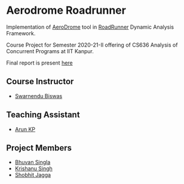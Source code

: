 # Aerodrome Roadrunner

Implementation of [AeroDrome](https://dl.acm.org/doi/10.1145/3373376.3378475) tool in [RoadRunner](https://dl.acm.org/doi/10.1145/1806672.1806674) Dynamic Analysis Framework. 

Course Project for Semester 2020-21-II offering of CS636 Analysis of Concurrent Programs at IIT Kanpur.

Final report is present [here](report.pdf)

## Course Instructor
- [Swarnendu Biswas](https://www.cse.iitk.ac.in/users/swarnendu/)

## Teaching Assistant
- [Arun KP](https://www.cse.iitk.ac.in/users/kparun/)

## Project Members
- [Bhuvan Singla](https://github.com/bhuvansingla)
- [Krishanu Singh](https://github.com/Krishanu230)
- [Shobhit Jagga](https://github.com/shobhitjagga)
